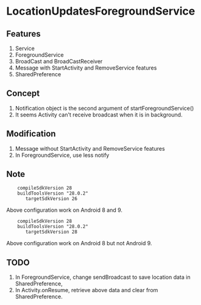 # LocationUpdatesForegroundService
## Features
1. Service
1. ForegroundService
1. BroadCast and BroadCastReceiver
1. Message with StartActivity and RemoveService features
1. SharedPreference

## Concept
1. Notification object is the second argument of startForegroundService()
1. It seems Activity can't receive broadcast when it is in background.
## Modification
1. Message without StartActivity and RemoveService features
1. In ForegroundService, use less notify

## Note
```
    compileSdkVersion 28
    buildToolsVersion "28.0.2"
       targetSdkVersion 26
```
Above configuration work on Android 8 and 9.
```
    compileSdkVersion 28
    buildToolsVersion "28.0.2"
       targetSdkVersion 28
```
Above configuration work on Android 8 but not Android 9.

## TODO
1. In ForegroundService, change sendBroadcast to save location data in SharedPreference,
1. In Activity.onResume, retrieve above data and clear from SharedPreference.